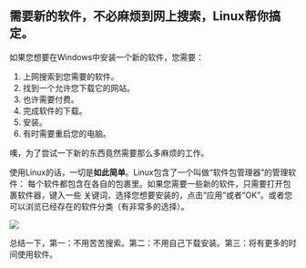 



<h2>需要新的软件，不必麻烦到网上搜索，Linux帮你搞定。</h2>

如果您想要在Windows中安装一个新的软件，您需要：

<ol>
<li>上网搜索到您需要的软件。</li>
<li>找到一个允许您下载它的网站。</li>
<li>也许需要付费。</li>
<li>完成软件的下载。</li>
<li>安装。</li>
<li>有时需要重启您的电脑。</li>
</ol>

噢，为了尝试一下新的东西竟然需要那么多麻烦的工作。

使用Linux的话，一切是<b>如此简单</b>。Linux包含了一个叫做“软件包管理器”的管理软件：
每个软件都包含在各自的包裹里。如果您需要一些新的软件，只需要打开包裹软件器，键入一些
关键词，选择您想要安装的，点击“应用”或者“OK”。或者您可以浏览已经存在的软件分类（有非常多的选择）。

<img src="Images/synaptic.png" />

总结一下，第一：不用苦苦搜索。第二：不用自己下载安装。第三：将有更多的时间使用软件。




